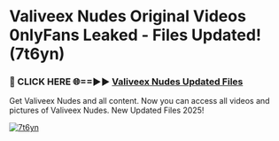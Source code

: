 # Valiveex Nudes Original Videos 0nlyFans Leaked - Files Updated! (7t6yn)

<h3>🔴 CLICK HERE 🌐==►► <a href="https://tinyurl.com/52m3yx9h" rel="nofollow">Valiveex Nudes Updated Files</a></h3>

Get Valiveex Nudes and all content. Now you can access all videos and pictures of Valiveex Nudes. New Updated Files 2025!

[![7t6yn](https://i.imgur.com/TnHtlc8.gif)](https://tinyurl.com/52m3yx9h)
